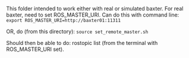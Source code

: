 This folder intended to work either with real or simulated baxter.
For real baxter, need to set ROS_MASTER_URI.
Can do this with command line: `export ROS_MASTER_URI=http://baxter01:11311`

OR, do (from this directory): `source set_remote_master.sh`

Should then be able to do: rostopic list (from the terminal with ROS_MASTER_URI set).





